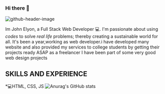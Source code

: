 ### Hi there 👋

![github-header-image](https://github.com/Lawani-EJ/Lawani-EJ/assets/104038966/48aca1e0-5d98-436f-b350-e6e97d23e099)

Im John Elyon, a Full Stack Web Developer 💻.
I'm passionate about using *codes* to solve *real life* problems; thereby creating a sustainable world for all.
It's been a year,working as web developer.i have developed many website and also provided my services to college students by getting their projects ready ASAP as a freelancer I have been part of some very good web design projects

## SKILLS AND EXPERIENCE
*💻HTML, CSS, JS
![Anurag's GitHub stats](https://github-readme-stats.vercel.app/api?username=Lawani-EJ&show=reviews)


